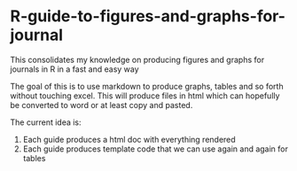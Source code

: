 # R-guide-to-figures-and-graphs-for-journal
This consolidates my knowledge on producing figures and graphs for journals in R in a fast and easy way

The goal of this is to use markdown to produce graphs, tables and so forth without touching excel. This will produce files in html which can hopefully be converted to word or at least copy and pasted.

The current idea is:
1) Each guide produces a html doc with everything rendered
2) Each guide produces template code that we can use again and again for tables
